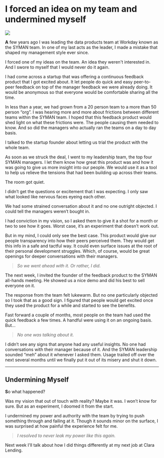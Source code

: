 # I forced an idea on my team and undermined myself

![](https://d235962hz41e70.cloudfront.net/hurt-bear.jpeg)

<b>A</b> few years ago I was leading the data products team at Workday known as the SYMAN team. In one of my last acts as the leader, I made a mistake that shaped my management style ever since. 

I forced one of my ideas on the team. An idea they weren't interested in. And I swore to myself that I would never do it again.

I had come across a startup that was offering a continuous feedback product that I got excited about. It let people do quick and easy peer-to-peer feedback on top of the manager feedback we were already doing. It would be anonymous so that everyone would be comfortable sharing all the time. 

In less than a year, we had grown from a 20 person team to a more than 50 person “org”. I was hearing more and more about frictions between different teams within the SYMAN team. I hoped that this feedback product would shed light on what these frictions were. The people causing them needed to know. And so did the managers who actually ran the teams on a day to day basis.

I talked to the startup founder about letting us trial the product with the whole team. 

As soon as we struck the deal, I went to my leadership team, the top four SYMAN managers. I let them know how great this product was and how it was going to give us more insight into our people. We would use it as a tool to help us relieve the tensions that had been building up across their teams. 

The room got quiet.

I didn’t get the questions or excitement that I was expecting. I only saw what looked like nervous faces eyeing each other. 

We had some strained conversation about it and no one outright objected. I could tell the managers weren’t bought in.

I had conviction in my vision, so I asked them to give it a shot for a month or two to see how it goes. Worst case, it’s an experiment that doesn’t work out. 

But in my mind, I could only see the best case. This product would give our people transparency into how their peers perceived them.  They would get this info in a safe and tactful way. It could even surface issues at the root of their personal development struggles. Which, of course, would be great openings for deeper conversations with their managers.

> _So we went ahead with it. Or rather, I did._ 

The next week, I invited the founder of the feedback product to the SYMAN all-hands meeting. He showed us a nice demo and did his best to sell everyone on it. 

The response from the team felt lukewarm. But no one particularly objected so I took that as a good sign. I figured that people would get excited once they used the product for a while and started to see the benefits.

Fast forward a couple of months, most people on the team had used the quick feedback a few times. A handful were using it on an ongoing basis. But...

> _No one was talking about it._ 

I didn’t see any signs that anyone had any useful insights. No one had conversations with their manager because of it. And the SYMAN leadership sounded “meh” about it whenever I asked them. Usage trailed off over the next several months until we finally put it out of its misery and shut it down.

---

## Undermining Myself

<b>S</b>o what happened? 

Was my vision that out of touch with reality? Maybe it was. I won’t know for sure. But as an experiment, I doomed it from the start. 

I undermined my power and authority with the team by trying to push something through and failing at it. Though it sounds minor on the surface, I was surprised at how painful the experience felt for me. 

> _I resolved to never leak my power like this again._ 

Next week I'll talk about how I did things differently at my next job at Clara Lending.